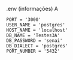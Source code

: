 .env (informações) A
```
PORT = '3000'
USER_NAME = 'postgres'
HOST_NAME = 'localhost'
DB_NAME = 'Testes3A'
DB_PASSWORD = 'senai'
DB_DIALECT = 'postgres'
PORT_NUMBER = '5432'
```
